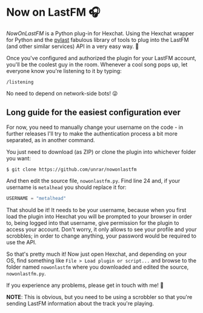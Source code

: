 # Now on LastFM 🎧

*NowOnLastFM* is a Python plug-in for Hexchat. Using the Hexchat wrapper for Python and the [pylast](https://github.com/pylast/pylast) fabulous library of tools to plug into the LastFM (and other similar services) API in a very easy way. 💖

Once you've configured and authorized the plugin for your LastFM account, you'll be the coolest guy in the room. Whenever a cool song pops up, let everyone know you're listening to it by typing:

    /listening

No need to depend on network-side bots! 😜

## Long guide for the easiest configuration ever

For now, you need to manually change your username on the code - in further releases I'll try to make the authentication process a bit more separated, as in another command.

You just need to download (as ZIP) or clone the plugin into whichever folder you want:

    $ git clone https://github.com/unrar/nowonlastfm

And then edit the source file, `nowonlastfm.py`. Find line 24 and, if your username is `metalhead` you should replace it for:

```python
USERNAME = "metalhead"
```

That should be it! It needs to be your username, because when you first load the plugin into Hexchat you will be prompted to your browser in order to, being logged into that username, give permission for the plugin to access your account. Don't worry, it only allows to see your profile and your scrobbles; in order to change anything, your password would be required to use the API.

So that's pretty much it! Now just open Hexchat, and depending on your OS, find something like `File > Load plugin or script...` and browse to the folder named `nowonlastfm` where you downloaded and edited the source, `nowonlastfm.py`. 

If you experience any problems, please get in touch with me! 💌

**NOTE**: This is obvious, but you need to be using a scrobbler so that you're sending LastFM information about the track you're playing.